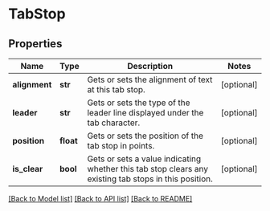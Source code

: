 # TabStop

## Properties
Name | Type | Description | Notes
------------ | ------------- | ------------- | -------------
**alignment** | **str** | Gets or sets the alignment of text at this tab stop. | [optional] 
**leader** | **str** | Gets or sets the type of the leader line displayed under the tab character. | [optional] 
**position** | **float** | Gets or sets the position of the tab stop in points. | [optional] 
**is_clear** | **bool** | Gets or sets a value indicating whether this tab stop clears any existing tab stops in this position. | [optional] 

[[Back to Model list]](../README.md#documentation-for-models) [[Back to API list]](../README.md#documentation-for-api-endpoints) [[Back to README]](../README.md)

